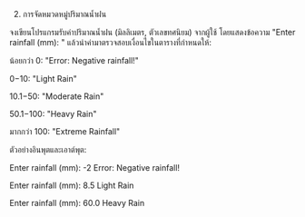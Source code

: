 2. การจัดหมวดหมู่ปริมาณน้ำฝน 

จงเขียนโปรแกรมรับค่าปริมาณน้ำฝน (มิลลิเมตร, ตัวเลขทศนิยม) จากผู้ใช้ โดยแสดงข้อความ "Enter rainfall (mm): " แล้วนำค่ามาตรวจสอบเงื่อนไขในตารางที่กำหนดให้:

น้อยกว่า 0: "Error: Negative rainfall!"

0−10: "Light Rain"

10.1−50: "Moderate Rain"

50.1−100: "Heavy Rain"

มากกว่า 100: "Extreme Rainfall"

ตัวอย่างอินพุตและเอาต์พุต:

Enter rainfall (mm): -2
Error: Negative rainfall!

Enter rainfall (mm): 8.5
Light Rain

Enter rainfall (mm): 60.0
Heavy Rain